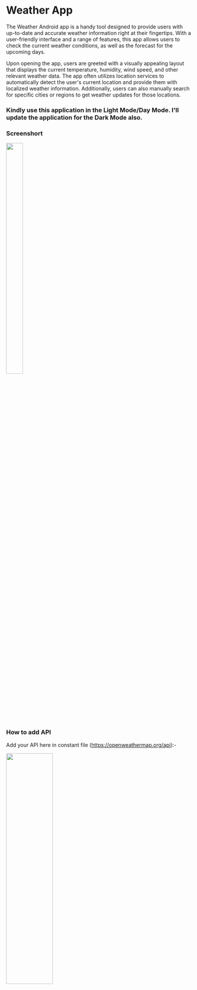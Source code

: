 # Weather App

The Weather Android app is a handy tool designed to provide users with up-to-date and accurate weather information right at their fingertips. With a user-friendly interface and a range of features, this app allows users to check the current weather conditions, as well as the forecast for the upcoming days.

Upon opening the app, users are greeted with a visually appealing layout that displays the current temperature, humidity, wind speed, and other relevant weather data. The app often utilizes location services to automatically detect the user's current location and provide them with localized weather information. Additionally, users can also manually search for specific cities or regions to get weather updates for those locations.

### Kindly use this application in the Light Mode/Day Mode. I'll update the application for the Dark Mode also.

### Screenshort 

<img src= "https://github.com/Suryansh1720001/Advanced-Weather-App/assets/85965606/f2f94307-370d-45e3-8f8a-48dcf5f110d4" width="30%" height="40%">

### How to add API

Add your API here in constant file (https://openweathermap.org/api):-

<img src= "https://github.com/Suryansh1720001/Advanced-Weather-App/assets/85965606/035067e4-9513-4b48-a3c3-fe8ecb33a6a6" width="50%" height="40%">



